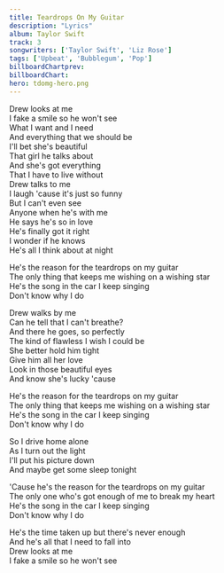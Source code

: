 ```yaml
---
title: Teardrops On My Guitar
description: "Lyrics"
album: Taylor Swift
track: 3
songwriters: ['Taylor Swift', 'Liz Rose']
tags: ['Upbeat', 'Bubblegum', 'Pop']
billboardChartprev: 
billboardChart: 
hero: tdomg-hero.png
---
```


<p className="verse-one">
Drew looks at me <br />
I fake a smile so he won't see <br />
What I want and I need <br />
And everything that we should be <br />
I'll bet she's beautiful <br />
That girl he talks about <br />
And she's got everything <br />
That I have to live without <br />
Drew talks to me <br />
I laugh 'cause it's just so funny <br />
But I can't even see <br />
Anyone when he's with me <br />
He says he's so in love <br />
He's finally got it right <br />
I wonder if he knows <br />
He's all I think about at night <br />
</p>
<p className="chorus">
He's the reason for the teardrops on my guitar <br />
The only thing that keeps me wishing on a wishing star <br />
He's the song in the car I keep singing <br />
Don't know why I do <br />
</p>
<p className="verse-two">
Drew walks by me <br />
Can he tell that I can't breathe? <br />
And there he goes, so perfectly <br />
The kind of flawless I wish I could be <br />
She better hold him tight <br />
Give him all her love <br />
Look in those beautiful eyes <br />
And know she's lucky 'cause <br />
</p>
<p className="chorus">
He's the reason for the teardrops on my guitar <br />
The only thing that keeps me wishing on a wishing star <br />
He's the song in the car I keep singing <br />
Don't know why I do <br />
</p>
<p className="bridge">
So I drive home alone <br />
As I turn out the light <br />
I'll put his picture down <br />
And maybe get some sleep tonight <br />
</p>
<p className="chorus">
'Cause he's the reason for the teardrops on my guitar <br />
The only one who's got enough of me to break my heart <br />
He's the song in the car I keep singing <br />
Don't know why I do <br />
</p>
<p className="outro">
He's the time taken up but there's never enough <br />
And he's all that I need to fall into <br />
Drew looks at me <br />
I fake a smile so he won't see <br />
</p>
